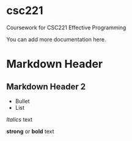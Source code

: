# csc221
Coursework for CSC221 Effective Programming

You can add more documentation here. 

# Markdown Header

## Markdown Header 2

- Bullet
- List

*Italics* text

**strong** or **bold** text